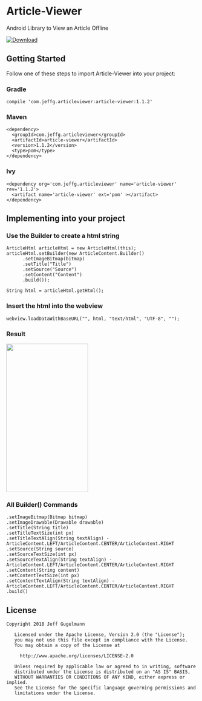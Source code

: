 # Article-Viewer
Android Library to View an Article Offline

[ ![Download](https://api.bintray.com/packages/jeffg05/Article-Viewer/Article-Viewer/images/download.svg) ](https://bintray.com/jeffg05/Article-Viewer/Article-Viewer/_latestVersion)

## Getting Started

Follow one of these steps to import Article-Viewer into your project:

### Gradle

```
compile 'com.jeffg.articleviewer:article-viewer:1.1.2'
```

### Maven

```
<dependency>
  <groupId>com.jeffg.articleviewer</groupId>
  <artifactId>article-viewer</artifactId>
  <version>1.1.2</version>
  <type>pom</type>
</dependency>
```

### Ivy

```
<dependency org='com.jeffg.articleviewer' name='article-viewer' rev='1.1.2'>
  <artifact name='article-viewer' ext='pom' ></artifact>
</dependency>
```



## Implementing into your project

### Use the Builder to create a html string
```
ArticleHtml articleHtml = new ArticleHtml(this);
articleHtml.setBuilder(new ArticleContent.Builder()
      .setImageBitmap(bitmap)
      .setTitle("Title")
      .setSource("Source")
      .setContent("Content")
      .build());
  
String html = articleHtml.getHtml();
```
### Insert the html into the webview
```
webview.loadDataWithBaseURL("", html, "text/html", "UTF-8", "");
```
### Result
<img src="https://raw.github.com/JeffG05/Article-Viewer/master/screenshot.png" width="216" height="391">

### All Builder() Commands
```
.setImageBitmap(Bitmap bitmap)
.setImageDrawable(Drawable drawable)
.setTitle(String title)
.setTitleTextSize(int px)
.setTitleTextAlign(String textAlign) - ArticleContent.LEFT/ArticleContent.CENTER/ArticleContent.RIGHT
.setSource(String source)
.setSourceTextSize(int px)
.setSourceTextAlign(String textAlign) - ArticleContent.LEFT/ArticleContent.CENTER/ArticleContent.RIGHT
.setContent(String content)
.setContentTextSize(int px)
.setContentTextAlign(String textAlign) - ArticleContent.LEFT/ArticleContent.CENTER/ArticleContent.RIGHT
.build()
```

## License

```
Copyright 2018 Jeff Gugelmann

   Licensed under the Apache License, Version 2.0 (the "License");
   you may not use this file except in compliance with the License.
   You may obtain a copy of the License at

     http://www.apache.org/licenses/LICENSE-2.0

   Unless required by applicable law or agreed to in writing, software
   distributed under the License is distributed on an "AS IS" BASIS,
   WITHOUT WARRANTIES OR CONDITIONS OF ANY KIND, either express or implied.
   See the License for the specific language governing permissions and
   limitations under the License.
```



